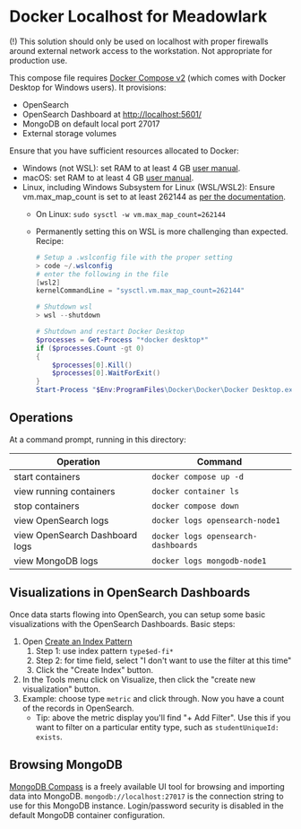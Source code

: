 # Docker Localhost for Meadowlark

(!) This solution should only be used on localhost with proper firewalls around
external network access to the workstation. Not appropriate for production use.

This compose file requires [Docker Compose v2](https://github.com/docker/compose)
(which comes with Docker Desktop for Windows users). It provisions:

* OpenSearch
* OpenSearch Dashboard at [http://localhost:5601/](http://localhost:5601/)
* MongoDB on default local port 27017 
* External storage volumes

Ensure that you have sufficient resources allocated to Docker:

* Windows (not WSL): set RAM to at least 4 GB [user manual](https://docs.docker.com/desktop/windows/).
* macOS: set RAM to at least 4 GB [user manual](https://docs.docker.com/desktop/mac/).
* Linux, including Windows Subsystem for Linux (WSL/WSL2): Ensure vm.max_map_count is set to at least 262144 as [per the
  documentation](https://opensearch.org/docs/opensearch/install/important-settings/).
  * On Linux: ```sudo sysctl -w vm.max_map_count=262144```
  * Permanently setting this on WSL is more challenging than expected. Recipe:

    ```powershell
    # Setup a .wslconfig file with the proper setting
    > code ~/.wslconfig
    # enter the following in the file
    [wsl2]
    kernelCommandLine = "sysctl.vm.max_map_count=262144"

    # Shutdown wsl
    > wsl --shutdown

    # Shutdown and restart Docker Desktop
    $processes = Get-Process "*docker desktop*"
    if ($processes.Count -gt 0)
    {
        $processes[0].Kill()
        $processes[0].WaitForExit()
    }
    Start-Process "$Env:ProgramFiles\Docker\Docker\Docker Desktop.exe"
    ```

## Operations

At a command prompt, running in this directory:

| Operation | Command |
| -- | -- |
| start containers | `docker compose up -d` |
| view running containers | `docker container ls` |
| stop containers | `docker compose down` |
| view OpenSearch logs | `docker logs opensearch-node1` |
| view OpenSearch Dashboard logs | `docker logs opensearch-dashboards` |
| view MongoDB logs | `docker logs mongodb-node1` |

## Visualizations in OpenSearch Dashboards

Once data starts flowing into OpenSearch, you can setup some basic
visualizations with the OpenSearch Dashboards. Basic steps:

1. Open [Create an Index
   Pattern](http://localhost:5601/app/management/opensearch-dashboards/indexPatterns/create)
   1. Step 1: use index pattern `type$ed-fi*`
   2. Step 2: for time field, select "I don't want to use the filter at this time"
   3. Click the "Create Index" button.
2. In the Tools menu click on Visualize, then click the "create new
   visualization" button.
3. Example: choose type `metric` and click through. Now
   you have a count of the records in OpenSearch.
   * Tip: above the metric display you'll find "+ Add Filter". Use this if you
     want to filter on a particular entity type, such as `studentUniqueId:
     exists`.

## Browsing MongoDB
[MongoDB Compass](https://www.mongodb.com/docs/compass/current/) is a freely available UI tool
for browsing and importing data into MongoDB. `mongodb://localhost:27017` is the connection
string to use for this MongoDB instance. Login/password security is disabled in the default
MongoDB container configuration.
